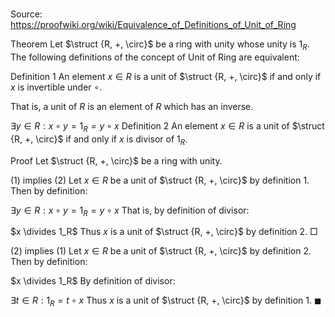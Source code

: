 # 

Source: https://proofwiki.org/wiki/Equivalence_of_Definitions_of_Unit_of_Ring



Theorem
Let $\struct {R, +, \circ}$ be a ring with unity whose unity is $1_R$.
The following definitions of the concept of Unit of Ring are equivalent:

Definition 1
An element $x \in R$ is a unit of $\struct {R, +, \circ}$ if and only if $x$ is invertible under $\circ$.

That is, a unit of $R$ is an element of $R$ which has an inverse.

$\exists y \in R: x \circ y = 1_R = y \circ x$
Definition 2
An element $x \in R$ is a unit of $\struct {R, +, \circ}$ if and only if $x$ is divisor of $1_R$.


Proof
Let $\struct {R, +, \circ}$ be a ring with unity.

$(1)$ implies $(2)$
Let $x \in R$ be a unit of $\struct {R, +, \circ}$ by definition 1.
Then by definition:

$\exists y \in R: x \circ y = 1_R = y \circ x$
That is, by definition of divisor:

$x \divides 1_R$
Thus $x$ is a unit of $\struct {R, +, \circ}$ by definition 2.
$\Box$


$(2)$ implies $(1)$
Let $x \in R$ be a unit of $\struct {R, +, \circ}$ by definition 2.
Then by definition:

$x \divides 1_R$
By definition of divisor:

$\exists t \in R: 1_R = t \circ x$
Thus $x$ is a unit of $\struct {R, +, \circ}$ by definition 1.
$\blacksquare$





